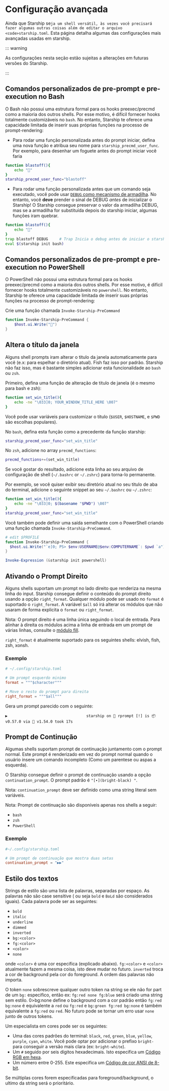 # Configuração avançada

Ainda que Starship se`ja um shell versátil, às vezes você precisará fazer algumas outras coisas além de editar o arquivo <code>starship.toml`. Esta página detalha algumas das configurações mais avançadas usadas em starship.

::: warning

As configurações nesta seção estão sujeitas a alterações em futuras versões do Starship.

:::

## Comandos personalizados de pre-prompt e pre-execution no Bash

O Bash não possui uma estrutura formal para os hooks preexec/precmd como a maioria dos outros shells. Por esse motivo, é difícil fornecer hooks totalmente customizáveis no `bash`. No entanto, Starship te oferece uma capacidade limitada de inserir suas próprias funções na processo de prompt-rendering:

- Para rodar uma função personalizada antes do prompt iniciar, defina uma nova função e atribua seu nome para `starship_precmd_user_func`. Por exemplo, para desenhar um foguete antes do prompt iniciar você faria

```bash
function blastoff(){
    echo "🚀"
}
starship_precmd_user_func="blastoff"
```

- Para rodar uma função personalizada antes que um comando seja executado, você pode usar [`DEBUG` como mecanismo de armadilha](https://jichu4n.com/posts/debug-trap-and-prompt_command-in-bash/). No entanto, você **deve** prender o sinal de DEBUG *antes* de inicializar o Starship! O Starship consegue preservar o valor da armadilha DEBUG, mas se a armadilha for substituída depois do starship iniciar, algumas funções iram quebrar.

```bash
function blastoff(){
    echo "🚀"
}
trap blastoff DEBUG     # Trap Inicia o debug antes de iniciar o starship
eval $(starship init bash)
```

## Comandos personalizados de pre-prompt e pre-execution no PowerShell

O PowerShell não possui uma estrutura formal para os hooks preexec/precmd como a maioria dos outros shells. Por esse motivo, é difícil fornecer hooks totalmente customizáveis no `powershell`. No entanto, Starship te oferece uma capacidade limitada de inserir suas próprias funções na processo de prompt-rendering:

Crie uma função chamada `Invoke-Starship-PreCommand`

```powershell
function Invoke-Starship-PreCommand {
    $host.ui.Write("🚀")
}
```

## Altera o título da janela

Alguns shell prompts iram alterar o titulo da janela automaticamente para você (e.x: para espelhar o diretório atual). Fish faz isso por padrão. Starship não faz isso, mas é bastante simples adicionar esta funcionalidade ao `bash` ou `zsh`.

Primeiro, defina uma função de alteração de titulo de janela (é o mesmo para bash e zsh):

```bash
function set_win_title(){
    echo -ne "\033]0; YOUR_WINDOW_TITLE_HERE \007"
}
```

Você pode usar variáveis para customizar o titulo (`$USER`, `$HOSTNAME`, e `$PWD` são escolhas populares).

No `bash`, defina esta função como a precedente da função starship:

```bash
starship_precmd_user_func="set_win_title"
```

No `zsh`, adicione no array `precmd_functions`:

```bash
precmd_functions+=(set_win_title)
```

Se você gostar do resultado, adicione esta linha ao seu arquivo de configuração de shell (`~/.bashrc` or `~/.zshrc`) para torna-lo permanente.

Por exemplo, se você quiser exibir seu diretório atual no seu titulo de aba do terminal, adicione o seguinte snippet ao seu `~/.bashrc` ou `~/.zshrc`:

```bash
function set_win_title(){
    echo -ne "\033]0; $(basename "$PWD") \007"
}
starship_precmd_user_func="set_win_title"
```

Você também pode definir uma saída semelhante com o PowerShell criando uma função chamada `Invoke-Starship-PreCommand`.

```powershell
# edit $PROFILE
function Invoke-Starship-PreCommand {
  $host.ui.Write("`e]0; PS> $env:USERNAME@$env:COMPUTERNAME`: $pwd `a")
}

Invoke-Expression (&starship init powershell)
```

## Ativando o Prompt Direito

Alguns shells suportam um prompt no lado direito que renderiza na mesma linha do input. Starship consegue definir o conteúdo do prompt direito usando a opção `right_format`. Qualquer módulo pode ser usado no `format` é suportado o `right_format`. A variável `$all` só irá alterar os módulos que não usaram de forma explicita o `format` ou `right_format`.

Nota: O prompt direito é uma linha única seguindo o local de entrada. Para alinhar à direita os módulos acima a linha de entrada em um prompt de várias linhas, consulte o [módulo fill](/config/#fill).

`right_format` é atualmente suportado para os seguintes shells: elvish, fish, zsh, xonsh.

### Exemplo

```toml
# ~/.config/starship.toml

# Um prompt esquerdo minimo 
format = """$character"""

# Move o resto do prompt para direita
right_format = """$all"""
```

Gera um prompt parecido com o seguinte:

```
▶                                   starship on  rprompt [!] is 📦 v0.57.0 via 🦀 v1.54.0 took 17s
```

## Prompt de Continução

Algumas shells suportam prompt de continuação juntamento com o prompt normal. Este prompt é renderizado em vez do prompt normal quando o usuário insere um comando incompleto (Como um parentese ou aspas a esquerda).

O Starship consegue definir o prompt de continuação usando a opção `continuation_prompt`. O prompt padrão é `"[∙](bright-black) "`.

Nota: `continuation_prompt` deve ser definido como uma string literal sem variáveis.

Nota: Prompt de continuação são disponíveis apenas nos shells a seguir:

  - `bash`
  - `zsh`
  - `PowerShell`

### Exemplo

```toml
#~/.config/starship.toml

# Um prompt de continuação que mostra duas setas
continuation_prompt = "▶▶"
```

## Estilo dos textos

Strings de estilo são uma lista de palavras, separadas por espaço. As palavras não são case sensitive ( ou seja `bold` e `BoLd` são considerados iguais). Cada palavra pode ser as seguintes:

  - `bold`
  - `italic`
  - `underline`
  - `dimmed`
  - `inverted`
  - `bg:<color>`
  - `fg:<color>`
  - `<color>`
  - `none`

onde `<color>` é uma cor especifica (explicado abaixo). `fg:<color>` e `<color>` atualmente fazem a mesma coisa, isto deve mudar no futuro. `inverted` troca a cor de background pela cor do foreground. A ordem das palavras não importa.

O token `none` sobrescreve qualquer outro token na string se ele não for part de um `bg:` especifico, então ex: `fg:red none fg:blue` será criado uma string sem estilo. 0>bg:none</code> define o background com a cor padrão então `fg:red bg:none` é equivalente a `red` ou `fg:red` e `bg:green fg:red bg:none` é também equivalente a `fg:red` ou `red`. No futuro pode se tornar um erro usar `none` junto de outros tokens.

Um especialista em cores pode ser os seguintes:

 - Uma das cores padrões do terminal: `black`, `red`, `green`, `blue`, `yellow`, `purple`, `cyan`, `white`. Você pode optar por adicionar o prefixo `bright-` para conseguir a versão mais clara (ex: `bright-white`).
 - Um `#` seguido por seis dígitos hexadecimais. Isto especifica um [Código RGB em hexa](https://www.w3schools.com/colors/colors_hexadecimal.asp).
 - Um número entre 0-255. Este especifica um [Código de cor ANSI de 8-bit](https://i.stack.imgur.com/KTSQa.png).

Se múltiplas cores forem especificadas para foreground/background, o ultimo da string será o prioritário.
